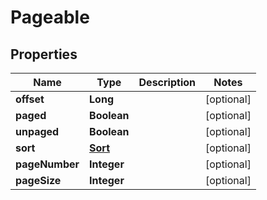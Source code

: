 

# Pageable


## Properties

| Name | Type | Description | Notes |
|------------ | ------------- | ------------- | -------------|
|**offset** | **Long** |  |  [optional] |
|**paged** | **Boolean** |  |  [optional] |
|**unpaged** | **Boolean** |  |  [optional] |
|**sort** | [**Sort**](Sort.md) |  |  [optional] |
|**pageNumber** | **Integer** |  |  [optional] |
|**pageSize** | **Integer** |  |  [optional] |




